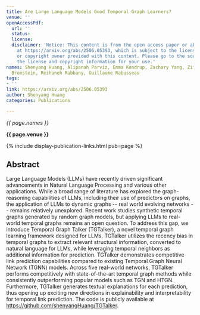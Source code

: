 ```yaml
---
title: Are Large Language Models Good Temporal Graph Learners?
venue: ''
openAccessPdf:
  url: ''
  status:
  license:
  disclaimer: 'Notice: This content is from the open access paper or abstract available
    at https://arxiv.org/abs/2506.05393, which is subject to the license by the author
    or copyright owner provided with this content. Please go to the source to verify
    the license and copyright information for your use.'
names: Shenyang Huang, Alipanah Parviz, Emma Kondrup, Zachary Yang, Zifeng Ding, Michael
  Bronstein, Reihaneh Rabbany, Guillaume Rabusseau
tags:
- ''
link: https://arxiv.org/abs/2506.05393
author: Shenyang Huang
categories: Publications

---
```


*{{ page.names }}*

**{{ page.venue }}**

{% include display-publication-links.html pub=page %}

## Abstract

Large Language Models (LLMs) have recently driven significant advancements in Natural Language Processing and various other applications. While a broad range of literature has explored the graph-reasoning capabilities of LLMs, including their use of predictors on graphs, the application of LLMs to dynamic graphs -- real world evolving networks -- remains relatively unexplored. Recent work studies synthetic temporal graphs generated by random graph models, but applying LLMs to real-world temporal graphs remains an open question. To address this gap, we introduce Temporal Graph Talker (TGTalker), a novel temporal graph learning framework designed for LLMs. TGTalker utilizes the recency bias in temporal graphs to extract relevant structural information, converted to natural language for LLMs, while leveraging temporal neighbors as additional information for prediction. TGTalker demonstrates competitive link prediction capabilities compared to existing Temporal Graph Neural Network (TGNN) models. Across five real-world networks, TGTalker performs competitively with state-of-the-art temporal graph methods while consistently outperforming popular models such as TGN and HTGN. Furthermore, TGTalker generates textual explanations for each prediction, thus opening up exciting new directions in explainability and interpretability for temporal link prediction. The code is publicly available at https://github.com/shenyangHuang/TGTalker.